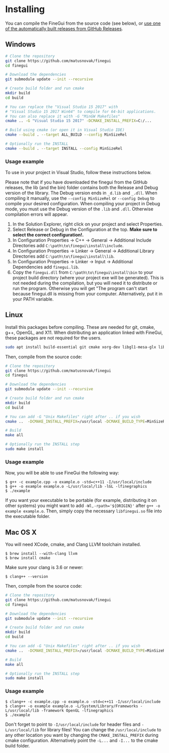 # Installing

You can compile the FineGui from the source code (see below), or [use one of the automatically built releases from GitHub Releases](https://github.com/matusnovak/finegui/releases).

## Windows

```bash
# Clone the repository
git clone https://github.com/matusnovak/finegui
cd finegui

# Download the dependencies
git submodule update --init --recursive

# Create build folder and run cmake
mkdir build
cd build

# You can replace the "Visual Studio 15 2017" with 
# "Visual Studio 15 2017 Win64" to compile for 64-bit applications.
# You can also replace it with -G "MinGW Makefiles"
cmake .. -G "Visual Studio 15 2017" -DCMAKE_INSTALL_PREFIX=C:/...

# Build using cmake (or open it in Visual Studio IDE)
cmake --build . --target ALL_BUILD --config MinSizeRel

# Optionally run the INSTALL
cmake --build . --target INSTALL --config MinSizeRel
```

### Usage example

To use in your project in Visual Studio, follow these instructions below.

Please note that if you have downloaded the finegui from the GitHub releases, the lib (and the bin) folder contains both the Release and Debug version of the library. The Debug version ends in `_d.lib` and `_.dll`. When compiling it manually, use the `--config MinSizeRel` or `--config Debug` to compile your desired configuration. When compiling your project in Debug mode, you must use the Debug version of the `.lib` and `.dll`. Otherwise compilation errors will appear.

1. In the Solution Explorer, right click on your project and select Properties.
2. Select Release or Debug in the Configuration at the top. **Make sure to select the correct configuration!.**
3. In Configuration Properties -> C++ -> General -> Additional Include Directories add `C:\path\to\finegui\install\include`.
4. In Configuration Properties -> Linker -> General -> Additional Library Directories add  `C:\path\to\finegui\install\lib`.
5. In Configuration Properties -> Linker -> Input -> Additional Dependencies add `finegui.lib`.
6. Copy the `finegui.dll` from `C:\path\to\finegui\install\bin` to your project build directory (where your project exe will be generated). This is not needed during the compilation, but you will need it to distribute or run the program. Otherwise you will get "The program can't start because finegui.dll is missing from your computer. Alternatively, put it in your PATH variable.

## Linux

Install this packages before compiling. These are needed for git, cmake, g++, OpenGL, and X11. 
When distributing an application linked with FineGui, these packages are not required for the users.

```bash
sudo apt install build-essential git cmake xorg-dev libgl1-mesa-glx libgl1-mesa-dev libglu1-mesa-dev freeglut3-dev mesa-common-dev
```

Then, compile from the source code:

```bash
# Clone the repository
git clone https://github.com/matusnovak/finegui
cd finegui

# Download the dependencies
git submodule update --init --recursive

# Create build folder and run cmake
mkdir build
cd build

# You can add -G "Unix Makefiles" right after .. if you wish
cmake ..  -DCMAKE_INSTALL_PREFIX=/usr/local -DCMAKE_BUILD_TYPE=MinSizeRel

# Build
make all

# Optionally run the INSTALL step
sudo make install
```

### Usage example

Now, you will be able to use FineGui the following way:

```
$ g++ -c example.cpp -o example.o -std=c++11 -I/usr/local/include
$ g++ -o example example.o -L/usr/local/lib -lGL -lfinegraphics
$ ./example
```

If you want your executable to be portable (for example, distributing it on other systems) you might want to add `-Wl,-rpath='${ORIGIN}'` after `g++ -o example example.o`. Then, simply copy the necessary `libfinegui.so` file into the executable folder.

## Mac OS X

You will need XCode, cmake, and Clang LLVM toolchain installed.

```
$ brew install --with-clang llvm
$ brew install cmake
```

Make sure your clang is 3.6 or newer:

```
$ clang++ --version
```

Then, compile from the source code:

```bash
# Clone the repository
git clone https://github.com/matusnovak/finegui
cd finegui

# Download the dependencies
git submodule update --init --recursive

# Create build folder and run cmake
mkdir build
cd build

# You can add -G "Unix Makefiles" right after .. if you wish
cmake ..  -DCMAKE_INSTALL_PREFIX=/usr/local -DCMAKE_BUILD_TYPE=MinSizeRel

# Build
make all

# Optionally run the INSTALL step
sudo make install
```

### Usage example

```
$ clang++ -c example.cpp -o example.o -std=c++11 -I/usr/local/include
$ clang++ -o example example.o -L/System/Library/Frameworks -L/usr/local/lib -framework OpenGL -lfinegraphics 
$ ./example
```

Don't forget to point to `-I/usr/local/include` for header files and `-L/usr/local/lib` for library files! You can change the `/usr/local/include` to any other location you want by changing the `CMAKE_INSTALL_PREFIX` during cmake configuration. Alternatively point the `-L...` and `-I...` to the cmake build folder.
